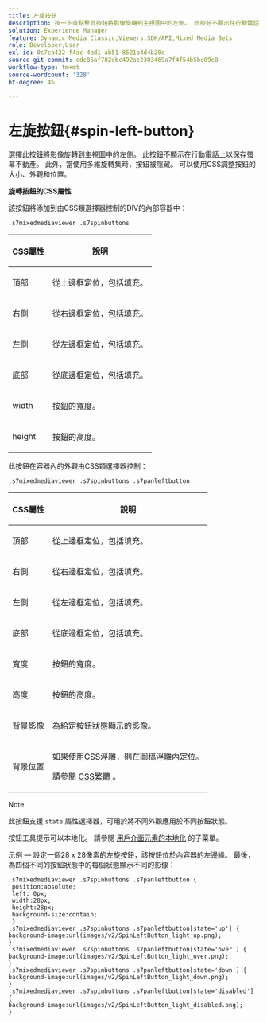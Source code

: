 ```yaml
---
title: 左旋按鈕
description: 按一下或點擊此按鈕將影像旋轉到主視圖中的左側。 此按鈕不顯示在行動電話上以保存螢幕不動產。 此外，當使用多維旋轉集時，按鈕被隱藏。 可以使用CSS調整按鈕的大小、外觀和位置。
solution: Experience Manager
feature: Dynamic Media Classic,Viewers,SDK/API,Mixed Media Sets
role: Developer,User
exl-id: 0c7ca422-f4ac-4ad1-ab51-8521b4d4b20e
source-git-commit: cdc85af782ebc492ae2303469a7f4f54b5bc09c8
workflow-type: tm+mt
source-wordcount: '328'
ht-degree: 4%

---
```


# 左旋按鈕{#spin-left-button}

選擇此按鈕將影像旋轉到主視圖中的左側。 此按鈕不顯示在行動電話上以保存螢幕不動產。 此外，當使用多維旋轉集時，按鈕被隱藏。 可以使用CSS調整按鈕的大小、外觀和位置。

<!--<a id="section_061E550C1C1D4DB2BD663A898895B38C"></a>-->

**旋轉按鈕的CSS屬性**

該按鈕將添加到由CSS類選擇器控制的DIV的內部容器中：

```
.s7mixedmediaviewer .s7spinbuttons
```

<table id="table_94EE3F5BBE4547C0B4943471CEE7EDE4"> 
 <thead> 
  <tr> 
   <th colname="col1" class="entry"> <p> CSS屬性 </p> </th> 
   <th colname="col2" class="entry"> <p>說明 </p> </th> 
  </tr> 
 </thead>
 <tbody> 
  <tr> 
   <td colname="col1"> <p> <span class="codeph"> 頂部 </span> </p> </td> 
   <td colname="col2"> <p>從上邊框定位，包括填充。 </p> </td> 
  </tr> 
  <tr> 
   <td colname="col1"> <p> <span class="codeph"> 右側 </span> </p> </td> 
   <td colname="col2"> <p>從右邊框定位，包括填充。 </p> </td> 
  </tr> 
  <tr> 
   <td colname="col1"> <p> <span class="codeph"> 左側 </span> </p> </td> 
   <td colname="col2"> <p>從左邊框定位，包括填充。 </p> </td> 
  </tr> 
  <tr> 
   <td colname="col1"> <p> <span class="codeph"> 底部 </span> </p> </td> 
   <td colname="col2"> <p>從底邊框定位，包括填充。 </p> </td> 
  </tr> 
  <tr> 
   <td colname="col1"> <p> <span class="codeph"> width </span> </p> </td> 
   <td colname="col2"> <p>按鈕的寬度。 </p> </td> 
  </tr> 
  <tr> 
   <td colname="col1"> <p> <span class="codeph"> height </span> </p> </td> 
   <td colname="col2"> <p>按鈕的高度。 </p> </td> 
  </tr> 
 </tbody> 
</table>

此按鈕在容器內的外觀由CSS類選擇器控制：

```
.s7mixedmediaviewer .s7spinbuttons .s7panleftbutton
```

<table id="table_3EC45539877A479DB83E8FC69142450B"> 
 <thead> 
  <tr> 
   <th colname="col1" class="entry"> <p> CSS屬性 </p> </th> 
   <th colname="col2" class="entry"> <p>說明 </p> </th> 
  </tr> 
 </thead>
 <tbody> 
  <tr> 
   <td colname="col1"> <p> <span class="codeph"> 頂部 </span> </p> </td> 
   <td colname="col2"> <p>從上邊框定位，包括填充。 </p> </td> 
  </tr> 
  <tr> 
   <td colname="col1"> <p> <span class="codeph"> 右側 </span> </p> </td> 
   <td colname="col2"> <p>從右邊框定位，包括填充。 </p> </td> 
  </tr> 
  <tr> 
   <td colname="col1"> <p> <span class="codeph"> 左側 </span> </p> </td> 
   <td colname="col2"> <p>從左邊框定位，包括填充。 </p> </td> 
  </tr> 
  <tr> 
   <td colname="col1"> <p> <span class="codeph"> 底部 </span> </p> </td> 
   <td colname="col2"> <p>從底邊框定位，包括填充。 </p> </td> 
  </tr> 
  <tr> 
   <td colname="col1"> <p> <span class="codeph"> 寬度 </span> </p> </td> 
   <td colname="col2"> <p>按鈕的寬度。 </p> </td> 
  </tr> 
  <tr> 
   <td colname="col1"> <p> <span class="codeph"> 高度 </span> </p> </td> 
   <td colname="col2"> <p>按鈕的高度。 </p> </td> 
  </tr> 
  <tr> 
   <td colname="col1"> <p> <span class="codeph"> 背景影像 </span> </p> </td> 
   <td colname="col2"> <p>為給定按鈕狀態顯示的影像。 </p> </td> 
  </tr> 
  <tr> 
   <td colname="col1"> <p> <span class="codeph"> 背景位置 </span> </p> </td> 
   <td colname="col2"> <p> 如果使用CSS浮雕，則在圖稿浮雕內定位。 </p> <p>請參閱 <a href="../../../c-html5-s7-aem-asset-viewers/c-html5-mixedmedia-viewer-about/c-html5-mixedmedia-viewer-customizingviewer/c-html5-mixedmedia-viewer-customizingviewer.md#section-209a43dfbddf4fc589e79cddaf233f50" format="dita" scope="local"> CSS繁體 </a>。 </p> </td> 
  </tr> 
 </tbody> 
</table>

>[!NOTE]
>
>此按鈕支援 `state` 屬性選擇器，可用於將不同外觀應用於不同按鈕狀態。

按鈕工具提示可以本地化。 請參閱 [用戶介面元素的本地化](../../../c-html5-s7-aem-asset-viewers/c-html5-mixedmedia-viewer-about/c-html5-mixedmedia-viewer-localization.md#concept-16262b8096474d6c9c018c3e99110dd1) 的子菜單。

示例 — 設定一個28 x 28像素的左旋按鈕，該按鈕位於內容器的左邊緣。 最後，為四個不同的按鈕狀態中的每個狀態顯示不同的影像：

```
.s7mixedmediaviewer .s7spinbuttons .s7panleftbutton { 
 position:absolute; 
 left: 0px; 
 width:28px; 
 height:28px; 
 background-size:contain; 
 } 
.s7mixedmediaviewer .s7spinbuttons .s7panleftbutton[state='up'] { 
background-image:url(images/v2/SpinLeftButton_light_up.png); 
} 
.s7mixedmediaviewer .s7spinbuttons .s7panleftbutton[state='over'] { 
background-image:url(images/v2/SpinLeftButton_light_over.png); 
} 
.s7mixedmediaviewer .s7spinbuttons .s7panleftbutton[state='down'] { 
background-image:url(images/v2/SpinLeftButton_light_down.png); 
} 
.s7mixedmediaviewer .s7spinbuttons .s7panleftbutton[state='disabled'] { 
background-image:url(images/v2/SpinLeftButton_light_disabled.png); 
}
```
